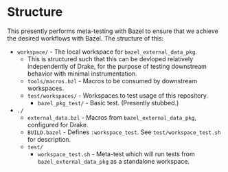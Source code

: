 # Structure

This presently performs meta-testing with Bazel to ensure that we achieve the
desired workflows with Bazel. The structure of this:

*   `workspace/` - The local workspace for `bazel_external_data_pkg`.
    *   This is structured such that this can be devloped relatively independently of Drake, for the purpose of testing downstream behavior with minimal instrumentation.
    *   `tools/macros.bzl` - Macros to be consumed by downstream workspaces.
    *   `test/workspaces/` - Workspaces to test usage of this repository.
        *   `bazel_pkg_test/` - Basic test. (Presently stubbed.)
*   `./`
    *   `external_data.bzl` - Macros from `bazel_external_data_pkg`, configured
    for Drake.
    *   `BUILD.bazel` - Defines `:workspace_test`. See `test/workspace_test.sh` for description.
    *   `test/`
        *   `workspace_test.sh` - Meta-test which will run tests from `bazel_external_data_pkg` as a standalone workspace.
